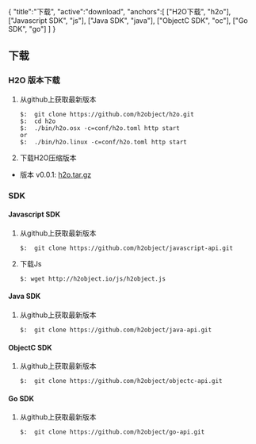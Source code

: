 {
	"title":"下载",
	"active":"download",
	"anchors":[
		["H2O下载", "h2o"], 
		["Javascript SDK", "js"], 
		["Java SDK", "java"], 
		["ObjectC SDK", "oc"], 
		["Go SDK", "go"]
	]
}


下载
---

<a name="h2o"></a>

### H2O 版本下载

1.	从github上获取最新版本

	````
	$:	git clone https://github.com/h2object/h2o.git
	$:  cd h2o
	$:	./bin/h2o.osx -c=conf/h2o.toml http start
	or
	$:	./bin/h2o.linux -c=conf/h2o.toml http start
	````
2.  下载H2O压缩版本

-	版本 v0.0.1: [h2o.tar.gz](http://h2object.io/download/v0.0.1/h2o.tar.gz)

### SDK 

<a name="js"></a>

####	Javascript SDK

1.	从github上获取最新版本

	````
	$:	git clone https://github.com/h2object/javascript-api.git
	````
2.  下载Js

	````
	$: wget http://h2object.io/js/h2object.js
	````

<a name="java"></a>

####	Java SDK

1.	从github上获取最新版本

	````
	$:	git clone https://github.com/h2object/java-api.git
	````

<a name="oc"></a>

####	ObjectC SDK

1.	从github上获取最新版本

	````
	$:	git clone https://github.com/h2object/objectc-api.git
	````

<a name="go"></a>

####	Go SDK

1.	从github上获取最新版本

	````
	$:	git clone https://github.com/h2object/go-api.git
	````

